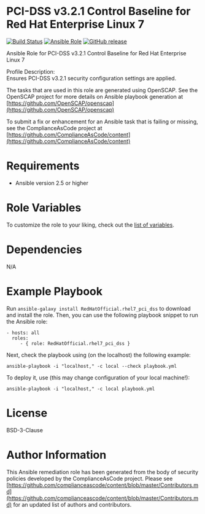 # PCI-DSS v3.2.1 Control Baseline for Red Hat Enterprise Linux 7

[![Build Status](https://travis-ci.org/RedHatOfficial/ansible-role-rhel7-pci-dss.svg?branch=master)](https://travis-ci.org/RedHatOfficial/ansible-role-rhel7-pci-dss)
[![Ansible Role](https://img.shields.io/ansible/role/39710.svg)](https://galaxy.ansible.com/RedHatOfficial/rhel7_pci_dss)
[![GitHub release](https://img.shields.io/github/release/RedHatOfficial/ansible-role-rhel7-pci-dss.svg)](https://github.com/RedHatOfficial/ansible-role-rhel7-pci-dss/releases/latest)

Ansible Role for PCI-DSS v3.2.1 Control Baseline for Red Hat Enterprise Linux 7

Profile Description:  
Ensures PCI-DSS v3.2.1 security configuration settings are applied.

The tasks that are used in this role are generated using OpenSCAP.
See the OpenSCAP project for more details on Ansible playbook generation at [https://github.com/OpenSCAP/openscap](https://github.com/OpenSCAP/openscap)

To submit a fix or enhancement for an Ansible task that is failing or missing,
see the ComplianceAsCode project at [https://github.com/ComplianceAsCode/content](https://github.com/ComplianceAsCode/content)

# Requirements

- Ansible version 2.5 or higher

# Role Variables

To customize the role to your liking, check out the [list of variables](vars/main.yml).

# Dependencies

N/A

# Example Playbook

Run `ansible-galaxy install RedHatOfficial.rhel7_pci_dss` to
download and install the role. Then, you can use the following playbook snippet to run the Ansible role:

    - hosts: all
      roles:
         - { role: RedHatOfficial.rhel7_pci_dss }

Next, check the playbook using (on the localhost) the following example:

    ansible-playbook -i "localhost," -c local --check playbook.yml

To deploy it, use (this may change configuration of your local machine!):

    ansible-playbook -i "localhost," -c local playbook.yml

# License

BSD-3-Clause

# Author Information

This Ansible remediation role has been generated from the body of security
policies developed by the ComplianceAsCode project. Please see
[https://github.com/complianceascode/content/blob/master/Contributors.md](https://github.com/complianceascode/content/blob/master/Contributors.md)
for an updated list of authors and contributors.
